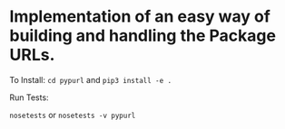 # Implementation of an easy way of building and handling the Package URLs.

To Install:
`cd pypurl` and 
`pip3 install -e .`

Run Tests:

`nosetests`
or 
`nosetests -v pypurl`